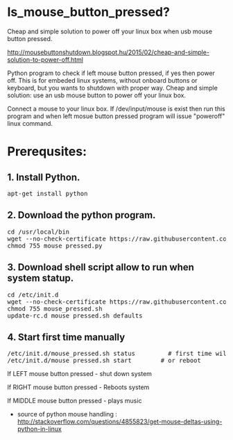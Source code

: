 # Is_mouse_button_pressed?
Cheap and simple solution to power off your linux box when usb mouse button pressed. 

http://mousebuttonshutdown.blogspot.hu/2015/02/cheap-and-simple-solution-to-power-off.html

Python program to check if left mouse button pressed, if yes then power off. 
This is for embeded linux systems, without onboard buttons or keyboard, but you wants to shutdown with proper way.
Cheap and simple solution: use an usb mouse button to power off your linux box.

Connect a mouse to your linux box. If /dev/input/mouse is exist then run this program and when left mosue button pressed program will issue "poweroff" linux command.


<h1> Prerequsites: </h1>

<h2> 1. Install Python. </h2>
<pre>
apt-get install python
</pre>

<h2> 2. Download the python program. </h2>
<pre>
cd /usr/local/bin
wget --no-check-certificate https://raw.githubusercontent.com/robertio/Is_mouse_button_pressed/master/mouse_pressed.py
chmod 755 mouse_pressed.py
</pre>

<h2> 3. Download shell script allow to run when system statup. </h2>
<pre>
cd /etc/init.d
wget --no-check-certificate https://raw.githubusercontent.com/robertio/Is_mouse_button_pressed/master/mouse_pressed.sh
chmod 755 mouse_pressed.sh
update-rc.d mouse_pressed.sh defaults
</pre>

<h2> 4. Start first time manually </h2>
<pre>
/etc/init.d/mouse_pressed.sh status         # first time will report error - 'casue not running.
/etc/init.d/mouse_pressed.sh start        # or reboot
</pre>

If LEFT mouse button pressed - shut down system

If RIGHT mouse button pressed - Reboots system

If MIDDLE mouse button pressed - plays music

* source of python mouse handling : http://stackoverflow.com/questions/4855823/get-mouse-deltas-using-python-in-linux 
